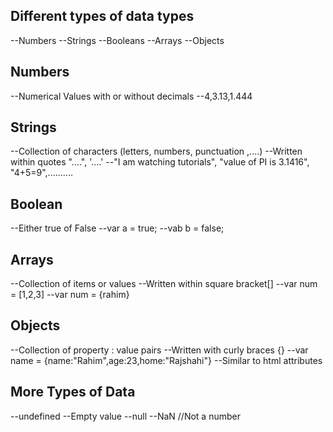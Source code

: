Different types of data types 
-----------------------------
--Numbers
--Strings
--Booleans
--Arrays
--Objects


## Numbers
 --Numerical Values with or without decimals
 --4,3.13,1.444

## Strings
 --Collection of characters (letters, numbers, punctuation ,....)
 --Written within quotes "....", '....'
 --"I am watching tutorials", "value of PI is 3.1416", "4+5=9",..........

## Boolean
 --Either true of False
 --var a = true;
 --vab b = false;

 ## Arrays
  --Collection of items or values
  --Written within square bracket[]
  --var num = [1,2,3]
  --var num = {rahim}

## Objects
 --Collection of property : value pairs
 --Written with curly braces {}
 --var name = {name:"Rahim",age:23,home:"Rajshahi"}
 --Similar to html attributes

## More Types of Data
 --undefined
 --Empty value
 --null
 --NaN //Not a number

